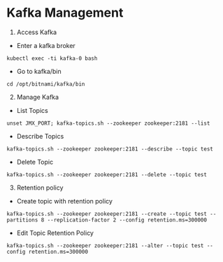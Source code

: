 # Kafka Management

1. Access Kafka

- Enter a kafka broker

```
kubectl exec -ti kafka-0 bash
```

- Go to kafka/bin 

```
cd /opt/bitnami/kafka/bin
```

2. Manage Kafka

- List Topics

```
unset JMX_PORT; kafka-topics.sh --zookeeper zookeeper:2181 --list
```

- Describe Topics

```
kafka-topics.sh --zookeeper zookeeper:2181 --describe --topic test
```

- Delete Topic


```
kafka-topics.sh --zookeeper zookeeper:2181 --delete --topic test
```

3. Retention policy

- Create topic with retention policy

```
kafka-topics.sh --zookeeper zookeeper:2181 --create --topic test --partitions 8 --replication-factor 2 --config retention.ms=300000
```

- Edit Topic Retention Policy

```
kafka-topics.sh --zookeeper zookeeper:2181 --alter --topic test --config retention.ms=300000
```